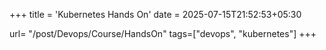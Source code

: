 +++
title = 'Kubernetes Hands On'
date = 2025-07-15T21:52:53+05:30

url= "/post/Devops/Course/HandsOn"
tags=["devops", "kubernetes"]
+++

